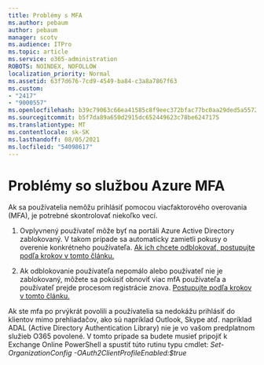 ```yaml
---
title: Problémy s MFA
ms.author: pebaum
author: pebaum
manager: scotv
ms.audience: ITPro
ms.topic: article
ms.service: o365-administration
ROBOTS: NOINDEX, NOFOLLOW
localization_priority: Normal
ms.assetid: 63f7d676-7cd9-4549-ba84-c3a8a7867f63
ms.custom:
- "2417"
- "9000557"
ms.openlocfilehash: b39c79063c66ea41585c8f9eec372bfac77bc0aa29ded5a5572e06c141b28f80
ms.sourcegitcommit: b5f7da89a650d2915dc652449623c78be6247175
ms.translationtype: MT
ms.contentlocale: sk-SK
ms.lasthandoff: 08/05/2021
ms.locfileid: "54098617"
---
```

# <a name="issues-with-azure-mfa"></a>Problémy so službou Azure MFA
Ak sa používatelia nemôžu prihlásiť pomocou viacfaktorového overovania (MFA), je potrebné skontrolovať niekoľko vecí.

1. Ovplyvnený používateľ môže byť na portáli Azure Active Directory zablokovaný. V takom prípade sa automaticky zamietli pokusy o overenie konkrétneho používateľa. [Ak ich chcete odblokovať, postupujte podľa krokov v tomto článku.](https://docs.microsoft.com/azure/active-directory/authentication/howto-mfa-mfasettings#block-and-unblock-users)

2. Ak odblokovanie používateľa nepomálo alebo používateľ nie je zablokovaný, môžete sa pokúsiť obnoviť viac mfA používateľa a používateľ prejde procesom registrácie znova. [Postupujte podľa krokov v tomto článku.](https://docs.microsoft.com/azure/active-directory/authentication/howto-mfa-userdevicesettings#require-users-to-provide-contact-methods-again)

Ak ste mfa po prvýkrát povolili a používatelia sa nedokážu prihlásiť do klientov mimo prehliadačov, ako sú napríklad Outlook, Skype atď. napríklad ADAL (Active Directory Authentication Library) nie je vo vašom predplatnom služieb O365 povolené. V tomto prípade sa budete musieť pripojiť k Exchange Online PowerShell a spustiť túto rutinu typu cmdlet: *Set-OrganizationConfig -OAuth2ClientProfileEnabled:$true*